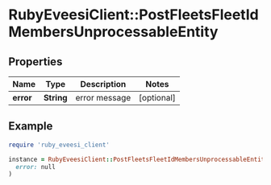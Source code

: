 # RubyEveesiClient::PostFleetsFleetIdMembersUnprocessableEntity

## Properties

| Name | Type | Description | Notes |
| ---- | ---- | ----------- | ----- |
| **error** | **String** | error message | [optional] |

## Example

```ruby
require 'ruby_eveesi_client'

instance = RubyEveesiClient::PostFleetsFleetIdMembersUnprocessableEntity.new(
  error: null
)
```

